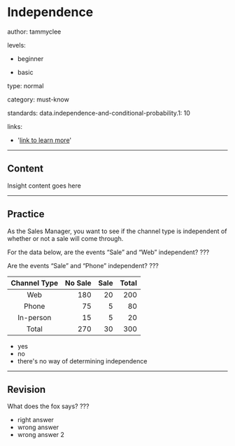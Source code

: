 # Independence
author: tammyclee

levels:

  - beginner

  - basic

type: normal

category: must-know

standards:
  data.independence-and-conditional-probability.1: 10

links:

  - '[link to learn more](https://enki.com)'

---
## Content

Insight content goes here

---
## Practice

As the Sales Manager, you want to see if the channel type is independent of whether or not a sale will come through.   

For the data below, are the events “Sale” and “Web” independent?
???

Are the events “Sale” and “Phone” independent?
???

| Channel Type | No Sale | Sale | Total |
| :--: | --: | --: | --: |
| Web | 180 | 20 | 200 |
| Phone | 75 | 5 | 80 |
| In-person | 15 | 5 | 20 |
| Total | 270 | 30 | 300 |

* yes
* no
* there's no way of determining independence

---
## Revision

What does the fox says?
???

* right answer
* wrong answer
* wrong answer 2
